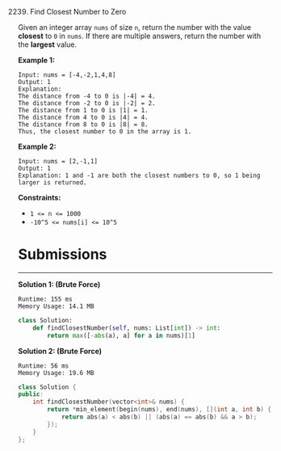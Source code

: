 2239. Find Closest Number to Zero

Given an integer array `nums` of size `n`, return the number with the value **closest** to `0` in `nums`. If there are multiple answers, return the number with the **largest** value.

 

**Example 1:**
```
Input: nums = [-4,-2,1,4,8]
Output: 1
Explanation:
The distance from -4 to 0 is |-4| = 4.
The distance from -2 to 0 is |-2| = 2.
The distance from 1 to 0 is |1| = 1.
The distance from 4 to 0 is |4| = 4.
The distance from 8 to 0 is |8| = 8.
Thus, the closest number to 0 in the array is 1.
```

**Example 2:**
```
Input: nums = [2,-1,1]
Output: 1
Explanation: 1 and -1 are both the closest numbers to 0, so 1 being larger is returned.
```

**Constraints:**

* `1 <= n <= 1000`
* `-10^5 <= nums[i] <= 10^5`

# Submissions
---
**Solution 1: (Brute Force)**
```
Runtime: 155 ms
Memory Usage: 14.1 MB
```
```python
class Solution:
    def findClosestNumber(self, nums: List[int]) -> int:
        return max([-abs(a), a] for a in nums)[1] 
```

**Solution 2: (Brute Force)**
```
Runtime: 56 ms
Memory Usage: 19.6 MB
```
```c++
class Solution {
public:
    int findClosestNumber(vector<int>& nums) {
        return *min_element(begin(nums), end(nums), [](int a, int b) {
            return abs(a) < abs(b) || (abs(a) == abs(b) && a > b);
        });
    }
};
```
